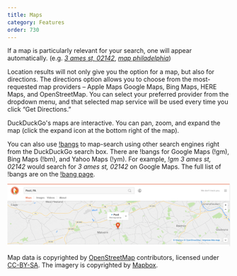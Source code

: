 ```yaml
---
title: Maps
category: Features
order: 730
---
```


<p>
    If a map is particularly relevant for your search, one will appear
    automatically. (e.g.
    <a href="https://duckduckgo.com/?q=3+ames+st%2C+02142"><em>3 ames st, 02142</em></a>,
    <a href="https://duckduckgo.com/?q=map+philadelphia"><em>map philadelphia</em></a>)
</p>

<p>
    Location results will not only give you the option for a map, but also for
    directions. The directions option allows you to choose from the most-requested
    map providers – Apple Maps Google Maps, Bing Maps, HERE Maps, and
    OpenStreetMap. You can select your preferred provider from the dropdown menu,
    and that selected map service will be used every time you click “Get
    Directions.”
</p>

<p>
    DuckDuckGo's maps are interactive. You can pan, zoom, and expand the map
    (click the expand icon at the bottom right of the map).
</p>

<p>
    You can also use <a href="https://duckduckgo.com/bang">!bangs</a> to
    map-search using other search engines right from the DuckDuckGo search box.
    There are !bangs for Google Maps (!gm), Bing Maps (!bm), and Yahoo Maps (!ym).
    For example, <em>!gm 3 ames st, 02142</em> would search for
    <em>3 ames st, 02142</em> on Google Maps. The full list of !bangs are on the
    <a href="https://duckduckgo.com/bang">!bang page</a>.
</p>

<img src="/images/gCLE4T6.png " />
<p>
    Map data is copyrighted by
    <a href="http://openstreetmap.org/">OpenStreetMap</a> contributors, licensed
    under <a href="https://creativecommons.org/licenses/by-sa/2.0/">CC-BY-SA</a>.
    The imagery is copyrighted by <a href="https://www.mapbox.com/">Mapbox</a>.
</p>